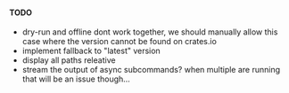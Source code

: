 #### TODO

- dry-run and offline dont work together, we should manually allow this case where the version cannot be found on crates.io
- implement fallback to "latest" version
- display all paths releative
- stream the output of async subcommands? when multiple are running that will be an issue though...

